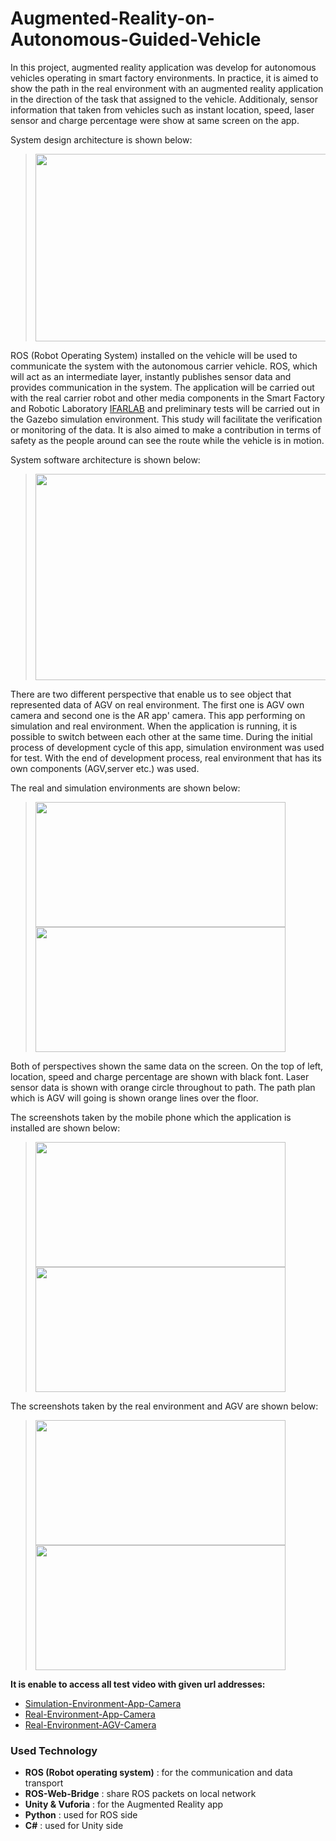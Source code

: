 # Augmented-Reality-on-Autonomous-Guided-Vehicle
In this project, augmented reality application was develop for autonomous vehicles operating in smart factory environments. In practice, it is aimed to show the path in the real environment with an augmented reality application in the direction of the task that assigned to the vehicle. Additionaly, sensor information that taken from vehicles such as instant location, speed, laser sensor and charge percentage were show at same screen on the app.

System design architecture is shown below:
> <img src="https://github.com/zekeriyyaa/Augmented-Reality-on-Autonomous-Guided-Vehicle/blob/master/images/systemArchitecture.PNG" width="675px" height="300px"/>

ROS (Robot Operating System) installed on the vehicle will be used to communicate the system with the autonomous carrier vehicle. ROS, which will act as an intermediate layer, instantly publishes sensor data and provides communication in the system. The application will be carried out with the real carrier robot and other media components in the Smart Factory and Robotic Laboratory [IFARLAB](https://ifarlab.ogu.edu.tr) and preliminary tests will be carried out in the Gazebo simulation environment. This study will facilitate the verification or monitoring of the data. It is also aimed to make a contribution in terms of safety as the people around can see the route while the vehicle is in motion.

System software architecture is shown below:
> <img src="https://github.com/zekeriyyaa/Augmented-Reality-on-Autonomous-Guided-Vehicle/blob/master/images/softwareArchitecture.PNG" width="630px" height="330px"/>
 
There are two different perspective that enable us to see object that represented data of AGV on real environment. The first one is AGV own camera and second one is the AR app' camera. This app performing on simulation and real environment. When the application is running, it is possible to switch between each other at the same time. During the initial process of development cycle of this app, simulation environment was used for test. With the end of development process, real environment that has its own components (AGV,server etc.) was used.

The real and simulation environments are shown below: 
> <img src="https://github.com/zekeriyyaa/Augmented-Reality-on-Autonomous-Guided-Vehicle/blob/master/images/realEnvironment.png" width="400px" height="200px"/>
> <img src="https://github.com/zekeriyyaa/Augmented-Reality-on-Autonomous-Guided-Vehicle/blob/master/images/simulationEnvironment.png" width="400px" height=200px"/>
 
Both of perspectives shown the same data on the screen. On the top of left, location, speed and charge percentage are shown with black font. Laser sensor data is shown with orange circle throughout to path. The path plan which is AGV will going is shown orange lines over the floor.

The screenshots taken by the mobile phone which the application is installed are shown below:
> <img src="https://github.com/zekeriyyaa/Augmented-Reality-on-Autonomous-Guided-Vehicle/blob/master/images/AppCameraSimulationPerspective.jpg" width="400px" height="200px"/>
> <img src="https://github.com/zekeriyyaa/Augmented-Reality-on-Autonomous-Guided-Vehicle/blob/master/images/ARCameraSimulationPerspective.png" width="400px" height=200px"/>
 
The screenshots taken by the real environment and AGV are shown below:
> <img src="https://github.com/zekeriyyaa/Augmented-Reality-on-Autonomous-Guided-Vehicle/blob/master/images/ARCameraPerspective.png" width="400px" height="200px"/>
> <img src="https://github.com/zekeriyyaa/Augmented-Reality-on-Autonomous-Guided-Vehicle/blob/master/images/AGVCameraPerspective.png" width="400px" height=200px"/>
 
**It is enable to access all test video with given url addresses:**
- [Simulation-Environment-App-Camera](https://drive.google.com/file/d/1twgUH91NDP1vr8UKaw8O8o58-cuKvQFH/view)
- [Real-Environment-App-Camera](https://drive.google.com/file/d/1yQWT3beJa_ufd6g9eOfbxqOkZzo6VqDu/view)
- [Real-Environment-AGV-Camera](https://drive.google.com/file/d/1UhpUbeTwgXvo0dUhdHG4E4hkNhpImz_W/view)

### Used Technology
- **ROS (Robot operating system)** : for the communication and data transport
- **ROS-Web-Bridge** : share ROS packets on local network 
- **Unity & Vuforia** : for the Augmented Reality app
- **Python** : used for ROS side
- **C#** : used for Unity side
